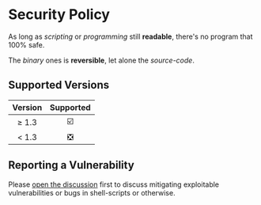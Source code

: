 # Security Policy

As long as _scripting_ or _programming_ still **readable**, there's no program that 100% safe.

The _binary_ ones is **reversible**, let alone the _source-code_.

## Supported Versions

| Version |           Supported           |
| :-----: | :---------------------------: |
|  ≥ 1.3  |    :ballot_box_with_check:    |
|  < 1.3  | :negative_squared_cross_mark: |

## Reporting a Vulnerability

Please [open the discussion](https://github.com/ulises-jeremias/dotfiles-template/discussions) first to discuss
mitigating exploitable vulnerabilities or bugs in shell-scripts or otherwise.
